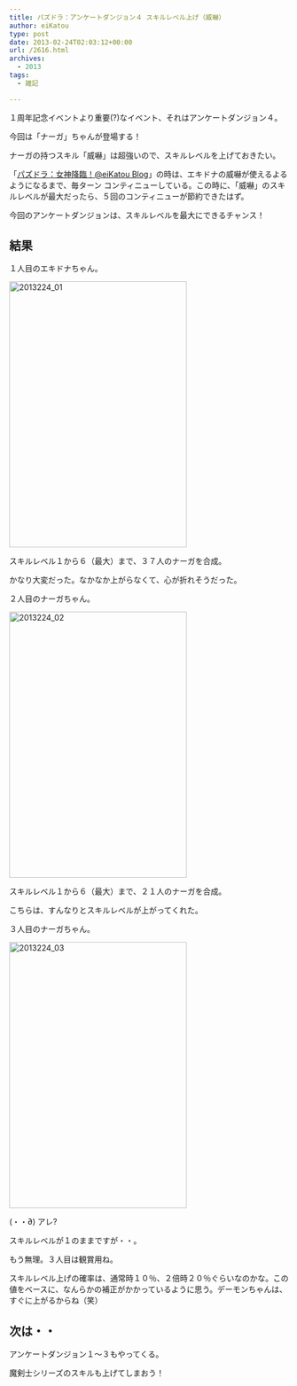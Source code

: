```yaml
---
title: パズドラ：アンケートダンジョン４ スキルレベル上げ（威嚇）
author: eiKatou
type: post
date: 2013-02-24T02:03:12+00:00
url: /2616.html
archives:
  - 2013
tags:
  - 雑記

---
```

１周年記念イベントより重要(?)なイベント、それはアンケートダンジョン４。
  
今回は「ナーガ」ちゃんが登場する！

ナーガの持つスキル「威嚇」は超強いので、スキルレベルを上げておきたい。

「[パズドラ：女神降臨！@eiKatou Blog][1]」の時は、エキドナの威嚇が使えるよるようになるまで、毎ターン コンティニューしている。この時に、「威嚇」のスキルレベルが最大だったら、５回のコンティニューが節約できたはず。

今回のアンケートダンジョンは、スキルレベルを最大にできるチャンス！

<!--more-->

## 結果

１人目のエキドナちゃん。
  
[<img src="./uploads/2013/02/2013224_01.jpg" alt="2013224_01" width="320" height="480" class="alignnone size-full wp-image-2618" srcset="./uploads/2013/02/2013224_01.jpg 320w, ./uploads/2013/02/2013224_01-200x300.jpg 200w" sizes="(max-width: 320px) 100vw, 320px" />][2]
  
スキルレベル１から６（最大）まで、３７人のナーガを合成。
  
かなり大変だった。なかなか上がらなくて、心が折れそうだった。 

２人目のナーガちゃん。
  
[<img src="./uploads/2013/02/2013224_02.jpg" alt="2013224_02" width="320" height="480" class="alignnone size-full wp-image-2619" srcset="./uploads/2013/02/2013224_02.jpg 320w, ./uploads/2013/02/2013224_02-200x300.jpg 200w" sizes="(max-width: 320px) 100vw, 320px" />][3]
  
スキルレベル１から６（最大）まで、２１人のナーガを合成。
  
こちらは、すんなりとスキルレベルが上がってくれた。 

３人目のナーガちゃん。
  
[<img src="./uploads/2013/02/2013224_03.jpg" alt="2013224_03" width="320" height="480" class="alignnone size-full wp-image-2638" srcset="./uploads/2013/02/2013224_03.jpg 320w, ./uploads/2013/02/2013224_03-200x300.jpg 200w" sizes="(max-width: 320px) 100vw, 320px" />][4]
  
(・・∂) アレ?
  
スキルレベルが１のままですが・・。
  
もう無理。３人目は観賞用ね。 

スキルレベル上げの確率は、通常時１０％、２倍時２０％ぐらいなのかな。この値をベースに、なんらかの補正がかかっているように思う。デーモンちゃんは、すぐに上がるからね（笑）

## 次は・・

アンケートダンジョン１〜３もやってくる。
  
魔剣士シリーズのスキルも上げてしまおう！

 [1]: http://eikatou.net/blog/2013/01/paz_megami/
 [2]: ./uploads/2013/02/2013224_01.jpg
 [3]: ./uploads/2013/02/2013224_02.jpg
 [4]: ./uploads/2013/02/2013224_03.jpg
